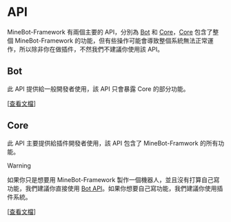 # API
MineBot-Framework 有兩個主要的 API，分別為 [Bot](./Bot.md) 和 [Core](./Core.md)，[Core](./Core.md) 包含了整個 MineBot-Framework 的功能，但有些操作可能會導致整個系統無法正常運作，所以除非你在做插件，不然我們不建議你使用該 API。

## Bot
此 API 提供給一般開發者使用，該 API 只會暴露 Core 的部分功能。

[[查看文檔](./Bot.md)]

## Core
此 API 主要提供給插件開發者使用，該 API 包含了 MineBot-Framwork 的所有功能。

> [!WARNING]
> 如果你只是想要用 MineBot-Framework 製作一個機器人，並且沒有打算自己寫功能，我們建議你直接使用 [Bot API](./Bot.md)。如果你想要自己寫功能，我們建議你使用插件系統。

[[查看文檔](./Bot.md)]
